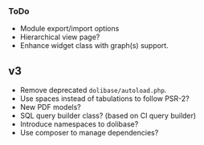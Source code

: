 ### ToDo

* Module export/import options
* Hierarchical view page?
* Enhance widget class with graph(s) support.

## v3

* Remove deprecated `dolibase/autoload.php`.
* Use spaces instead of tabulations to follow PSR-2?
* New PDF models?
* SQL query builder class? (based on CI query builder)
* Introduce namespaces to dolibase?
* Use composer to manage dependencies?
